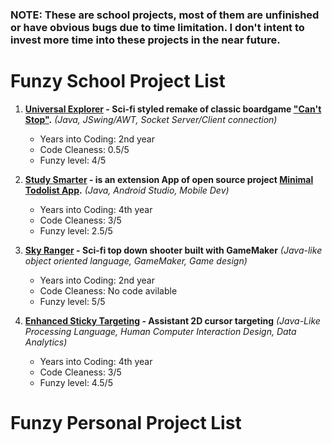 
### NOTE: These are school projects, most of them are unfinished or have obvious bugs due to time limitation. I don't intent to invest more time into these projects in the near future.


# Funzy School Project List
1. **[Universal Explorer](https://github.com/lzhlchmxl/Funzy-School-Projects/tree/master/Universal%20Explorer) - Sci-fi styled remake of classic boardgame ["Can't Stop"](https://en.wikipedia.org/wiki/Can%27t_Stop_(board_game)).** *(Java, JSwing/AWT, Socket Server/Client connection)*

   + Years into Coding: 2nd year
   + Code Cleaness: 0.5/5
   + Funzy level: 4/5

2. **[Study Smarter](https://github.com/lzhlchmxl/Funzy-School-Projects/tree/master/StudySmarter) - is an extension App of open source project [Minimal Todolist App](https://github.com/avjinder/Minimal-Todo).** *(Java, Android Studio, Mobile Dev)*

   + Years into Coding: 4th year
   + Code Cleaness: 3/5
   + Funzy level: 2.5/5
   
3. **[Sky Ranger](https://github.com/lzhlchmxl/Funzy-School-Projects/tree/master/Sky%20Ranger) - Sci-fi top down shooter built with GameMaker** *(Java-like object oriented language, GameMaker, Game design)*

   + Years into Coding: 2nd year
   + Code Cleaness: No code avilable
   + Funzy level: 5/5

4. **[Enhanced Sticky Targeting](https://github.com/lzhlchmxl/Funzy-School-Projects/tree/master/EnhancedStickyTargeting) - Assistant 2D cursor targeting** *(Java-Like Processing Language, Human Computer Interaction Design, Data Analytics)*

   + Years into Coding: 4th year
   + Code Cleaness: 3/5
   + Funzy level: 4.5/5
   
# Funzy Personal Project List
